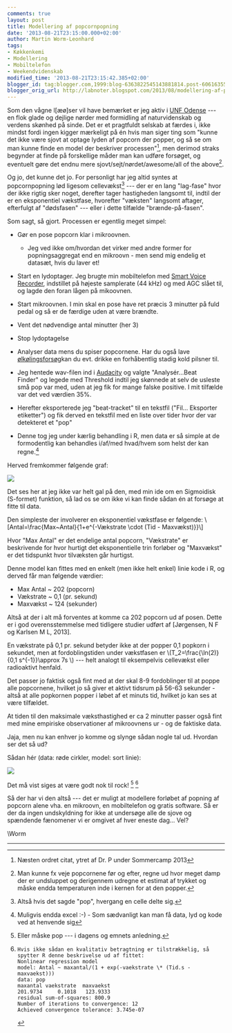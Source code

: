 ```yaml
---
comments: true
layout: post
title: Modellering af popcornpopning
date: '2013-08-21T23:15:00.000+02:00'
author: Martin Worm-Leonhard
tags:
- Køkkenkemi
- Modellering
- Mobiltelefon
- Weekendvidenskab
modified_time: '2013-08-21T23:15:42.385+02:00'
blogger_id: tag:blogger.com,1999:blog-6363822545143881814.post-6061635529709972434
blogger_orig_url: http://labnoter.blogspot.com/2013/08/modellering-af-popcornpopning.html
---
```


Som den vågne l\[æø\]ser vil have bemærket er jeg aktiv i [UNF
Odense](http://odense.unf.dk/) --- en flok glade og dejlige nørder med
formidling af naturvidenskab og verdens skønhed på sinde. Det er et
pragtfuldt selskab at færdes i, ikke mindst fordi ingen kigger mærkeligt
på én hvis man siger ting som "kunne det ikke være sjovt at optage lyden
af popcorn der popper, og så se om man kunne finde en model der
beskriver processen"[^1], men derimod straks begynder at finde på
forskellige måder man kan udføre forsøget, og eventuelt gøre det endnu
mere sjovt/sejt/nørdet/awesome/all of the above[^1a].

Og jo, det kunne det jo. For personligt har jeg altid syntes at
popcornpopning lød ligesom cellevækst[^2] --- der er en lang "lag-fase"
hvor der ikke rigtig sker noget, derefter tager hastigheden langsomt
til, indtil der er en eksponentiel vækstfase, hvorefter "væksten"
langsomt aftager, efterfulgt af "dødsfasen" --- eller i dette tilfælde
"brænde-på-fasen".

Som sagt, så gjort. Processen er egentlig meget simpel:

- Gør en pose popcorn klar i mikroovnen.
    -   Jeg ved ikke om/hvordan det virker med andre former for
        popningsaggregat end en mikroovn - men send mig endelig et datasæt,
        hvis du laver et!

- Start en lydoptager. Jeg brugte min mobiltelefon med [Smart Voice
    Recorder](https://play.google.com/store/apps/details?id=com.andrwq.recorder),
    indstillet på højeste samplerate (44 kHz) og med AGC slået til, og lagde
    den foran lågen på mikoovnen.
- Start mikroovnen. I min skal en pose have ret præcis 3 minutter på fuld
    pedal og så er de færdige uden at være brændte.
- Vent det nødvendige antal minutter (her 3)
- Stop lydoptagelse
- Analyser data mens du spiser popcornene. Har du også lave
    [ølkølingsforsøg](http://labnoter.blogspot.dk/2013/08/lkling-forstudie-til-festival.html)kan
    du evt. drikke en forhåbentlig stadig kold pilsner til.
- Jeg hentede wav-filen ind i
    [Audacity](http://audacity.sourceforge.net/) og valgte
    "Analysér...Beat Finder" og legede med Threshold indtil jeg skønnede
    at selv de usleste små pop var med, uden at jeg fik for mange
    falske positive. I mit tilfælde var det ved værdien 35%.
-   Herefter eksporterede jeg "beat-tracket" til en tekstfil ("Fil...
    Eksporter etiketter") og fik derved en tekstfil med en liste over
    tider hvor der var detekteret et "pop"
-   Denne tog jeg under kærlig behandling i R, men data er så simple at
    de formodentlig kan behandles i/af/med hvad/hvem som helst der kan
    regne.[^3]  

Herved fremkommer følgende graf:

[![]({{site.url}}/images/-Wr6R4HLJphE/UhUjVpqqnUI/AAAAAAAABzc/l2xQzrFK7Zg/s400/pop1.png)]({{site.url}}/images/-Wr6R4HLJphE/UhUjVpqqnUI/AAAAAAAABzc/l2xQzrFK7Zg/s1600/pop1.png)

Det ses her at jeg ikke var helt gal på den, med min ide om en
Sigmoidisk (S-formet) funktion, så lad os se om ikke vi kan finde sådan
én at forsøge at fitte til data. 

Den simpleste der involverer en
eksponentiel vækstfase er følgende:
\\[Antal=\frac{Max~Antal}{1+e^{-Vækstrate \cdot (Tid -
Maxvækst)}}\\]

Hvor "Max Antal" er det endelige antal popcorn, "Vækstrate" er
beskrivende for hvor hurtigt det eksponentielle trin forløber og
"Maxvækst" er det tidspunkt hvor tilvæksten går hurtigst.

Denne model kan fittes med en enkelt (men ikke helt enkel) linie kode i
R, og derved får man følgende værdier:

-   Max Antal ~ 202 (popcorn)
-   Vækstrate ~ 0,1 (pr. sekund)
-   Maxvækst ~ 124 (sekunder)

Altså at der i alt må forventes at komme ca 202 popcorn ud af posen.
Dette er i god overensstemmelse med tidligere studier udført af
\[Jørgensen, N F og Karlsen M L, 2013\].

En vækstrate på 0,1 pr. sekund betyder ikke at der popper 0,1 popkorn i
sekundet, men at fordoblingstiden under vækstfasen er
\\(T_2=\frac{\ln(2)}{0,1 s^{-1}}\approx 7s \\) --- helt analogt til
eksempelvis cellevækst eller radioaktivt henfald. 

Det passer jo faktisk
også fint med at der skal 8-9 fordoblinger til at poppe alle popcornene,
hvilket jo så giver et aktivt tidsrum på 56-63 sekunder - altså at alle
popkornen popper i løbet af et minuts tid, hvilket jo kan ses at være
tilfældet.

At tiden til den maksimale væksthastighed er ca 2 minutter passer også
fint med mine empiriske observationer af mikroovnens ur - og de faktiske
data.

Jaja, men nu kan enhver jo komme og slynge sådan nogle tal ud. Hvordan
ser det så ud? 

Sådan hér (data: røde cirkler, model: sort linie):

[![]({{site.url}}/images/-jFfZK8M50-g/UhUqRM7skSI/AAAAAAAABzs/k3ar5DC1eAc/s400/pop2.png)]({{site.url}}/images/-jFfZK8M50-g/UhUqRM7skSI/AAAAAAAABzs/k3ar5DC1eAc/s1600/pop2.png)

Det må vist siges at være godt nok til rock! [^4] [^5]

Så der har vi den altså --- det er muligt at modellere forløbet af popning
af popcorn alene vha. en mikroovn, en mobiltelefon og gratis software.
Så er der da ingen undskyldning for ikke at undersøge alle de sjove og
spændende fænomener vi er omgivet af hver eneste dag... Vel?

\\Worm

------------------------------------------------------------------------

[^1]: Næsten ordret citat, ytret af Dr. P under Sommercamp 2013



[^1a]: Man kunne fx veje popcornene før og efter, regne ud hvor meget
    damp der er undsluppet og derigennem udregne et estimat af trykket og
    måske endda temperaturen inde i kernen for at den popper.

[^2]: Altså hvis det sagde "pop", hvergang en celle delte sig.

[^3]: Muligvis endda excel :-) - Som sædvanligt kan man få data, lyd og
    kode ved at henvende sig

[^4]: Eller måske pop --- i dagens og emnets anledning.

[^5]: 
        Hvis ikke sådan en kvalitativ betragtning er tilstrækkelig, så
        spytter R denne beskrivelse ud af fittet:
        Nonlinear regression model
        model: Antal ~ maxantal/(1 + exp(-vaekstrate \* (Tid.s - maxvaekst)))
        data: pop
        maxantal vaekstrate  maxvaekst
        201.9734     0.1018   123.9333
        residual sum-of-squares: 800.9
        Number of iterations to convergence: 12
        Achieved convergence tolerance: 3.745e-07
